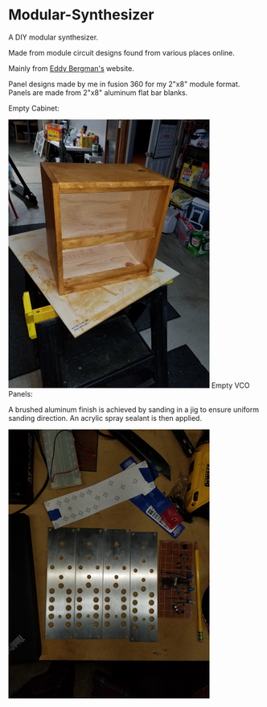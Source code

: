 # Modular-Synthesizer

A DIY modular synthesizer.

Made from module circuit designs found from various places online.

Mainly from <a href="https://www.eddybergman.com/">Eddy Bergman's</a> website.

Panel designs made by me in fusion 360 for my 2"x8" module format.
Panels are made from 2"x8" aluminum flat bar blanks.

Empty Cabinet:


<img src="Cabinet/cabinet-front.jpg" width="400">
Empty VCO Panels:

A brushed aluminum finish is achieved by sanding in a jig to ensure uniform sanding direction. An acrylic spray sealant is then applied.

<img src="VCO/empty-VCOpanels.jpg" width="400">


